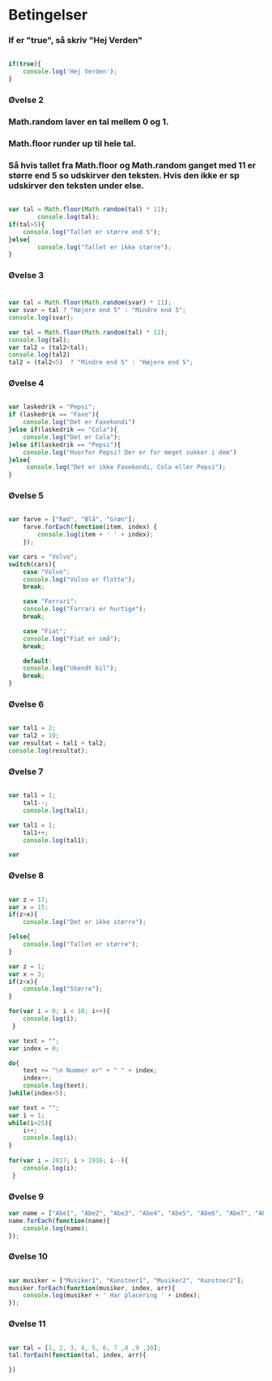 # Betingelser

### If er "true", så skriv "Hej Verden"


```javascript

if(true){
    console.log('Hej Verden');
}

```

### Øvelse 2
### Math.random laver en tal mellem 0 og 1.
### Math.floor runder up til hele tal.
### Så hvis tallet fra Math.floor og Math.random ganget med 11 er større end 5 so udskirver den teksten. Hvis den ikke er sp udskirver den teksten under else.

```javascript

var tal = Math.floor(Math.random(tal) * 11);
        console.log(tal);
if(tal>5){
    console.log("Tallet er større end 5");
}else{
        console.log("Tallet er ikke større");
}

```
### Øvelse 3
###

```javascript

var tal = Math.floor(Math.random(svar) * 11);
var svar = tal ? "Højere end 5" : "Mindre end 5";
console.log(svar);

var tal = Math.floor(Math.random(tal) * 11);
console.log(tal);
var tal2 = (tal2<tal);
console.log(tal2)
tal2 = (tal2<5)  ? "Mindre end 5" : "Højere end 5";

```
### Øvelse 4

```javascript

var laskedrik = "Pepsi";
if (laskedrik == "Faxe"){
    console.log("Det er Faxekondi")
}else if(laskedrik == "Cola"){
    console.log("Det er Cola");
}else if(laskedrik == "Pepsi"){
    console.log("Hvorfor Pepsi? Der er for meget sukker i dem")
}else{
     console.log("Det er ikke Faxekondi, Cola eller Pepsi");
}

```
### Øvelse 5

```javascript

var farve = ["Rød", "Blå", "Grøn"];
    farve.forEach(function(item, index) {
        console.log(item + ' ' + index);
    });

var cars = "Volvo";
switch(cars){
    case "Volvo":
    console.log("Volvo er flotte");
    break;

    case "Ferrari":
    console.log("Farrari er hurtige");
    break;

    case "Fiat":
    console.log("Fiat er små");
    break;

    default:
    console.log("Ukendt bil");
    break;
}

```
### Øvelse 6

```javascript

var tal1 = 2;
var tal2 = 10;
var resultat = tal1 + tal2;
console.log(resultat);

```

### Øvelse 7

```javascript

var tal1 = 1;
    tal1--;
    console.log(tal1);

var tal1 = 1;
    tal1++;
    console.log(tal1);

var

```

### Øvelse 8

```javascript

var z = 17;
var x = 15;
if(z>x){
    console.log("Det er ikke større");

}else{
    console.log("Tallet er større");
}

var z = 1;
var x = 3;
if(z<x){
    console.log("Større");
}

for(var i = 0; i < 10; i++){
    console.log(i);
 }

var text = "";
var index = 0;

do{
    text += "\n Nummer er" + " " + index;
    index++;
    console.log(text);
}while(index<5);

var text = "";
var i = 1;
while(i<25){
    i++;
    console.log(i);
}    
    
for(var i = 2017; i > 1916; i--){
    console.log(i);
 }

```
### Øvelse 9

```javascript
var name = ["Abe1", "Abe2", "Abe3", "Abe4", "Abe5", "Abe6", "Abe7", "Abe8"];
name.forEach(function(name){
    console.log(name);
});

```

### Øvelse 10

```javascript

var musiker = ["Musiker1", "Kunstner1", "Musiker2", "Kunstner2"];
musiker.forEach(function(musiker, index, arr){
    console.log(musiker + ' Har placering ' + index);
});

```

### Øvelse 11

```javascript

var tal = [1, 2, 3, 4, 5, 6, 7 ,8 ,9 ,10];
tal.forEach(function(tal, index, arr){

})

```

